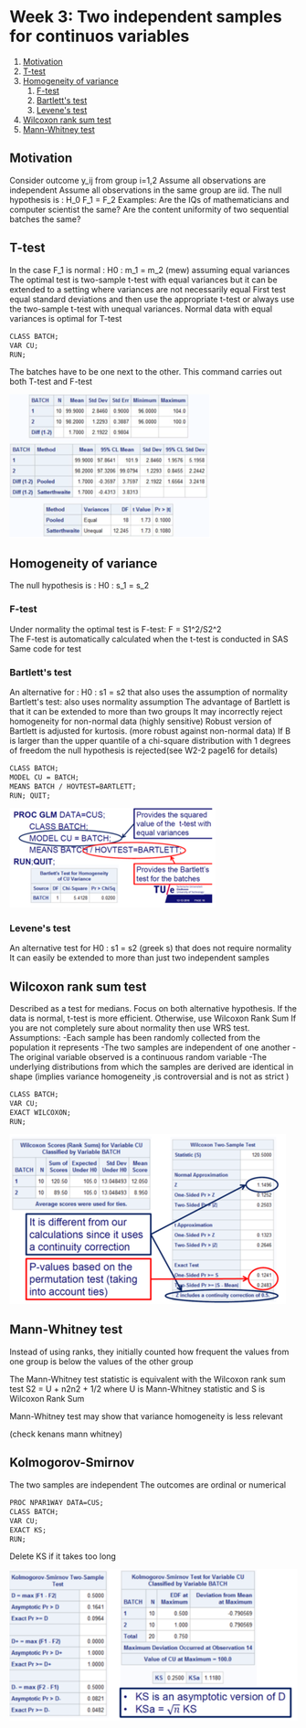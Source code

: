 # Week 3: Two independent samples for continuos variables

1. [Motivation](#motivation)
2. [T-test](#ttest)
3. [Homogeneity of variance](#homvar)
    1. [F-test](#ftest)
    2. [Bartlett's test](#btest)
    3. [Levene's test](#ltest)
4. [Wilcoxon rank sum test](#wilcoxon)
5. [Mann-Whitney test](#mann)

## Motivation <a name="motivation"></a>

Consider outcome y_ij from group i=1,2 
Assume all observations are independent
Assume all observations in the same group are iid.
The null hypothesis is :   H_0  F_1 = F_2
Examples: Are the IQs of mathematicians and computer scientist the same?
                  Are the content uniformity of two sequential batches the same?
				  
## T-test <a name="ttest"></a>
In the case F_1 is normal  :   H0 : m_1 = m_2 (mew)  assuming equal variances
The optimal test is two-sample t-test with equal variances but it can be extended to a setting where variances are not necessarily equal
First test equal standard deviations and then use the appropriate t-test or always use the two-sample t-test with unequal variances.
Normal data with equal variances is optimal for T-test

```	PROC TTEST DATA=CUS; 
CLASS BATCH; 
VAR CU; 
RUN;
```

The batches have to be one next to the other. This command carries out both T-test and F-test

![T-TEST](images/TTEST.png)

## Homogeneity of variance <a name="homvar"></a>
The null hypothesis is : H0 : s_1 = s_2
### F-test <a name="ftest"></a>
Under normality the optimal test is F-test:
           F = S1^2/S2^2           
The F-test is automatically calculated when the t-test is conducted in SAS
Same code for test

### Bartlett's test <a name="btest"></a>
An alternative for :   H0 : s1 = s2 that also uses the assumption of normality
Bartlett's test: also uses normality assumption
The advantage of Bartlett is that it can be extended to more than two groups
It may incorrectly reject homogeneity for non-normal data (highly sensitive)
Robust version of Bartlett is adjusted for kurtosis. (more robust against non-normal data)
If B is larger than the upper quantile of a chi-square distribution with 1 degrees of freedom the null hypothesis is rejected(see W2-2 page16 for details)

```	PROC GLM DATA=CUS; 
CLASS BATCH; 
MODEL CU = BATCH; 
MEANS BATCH / HOVTEST=BARTLETT;
RUN; QUIT;
```

![Bartlett](images/Bartlett.png)

### Levene's test <a name="ltest"></a>
An alternative test for  H0 : s1 = s2 (greek s) that does not require normality
It can easily be extended to more than just two independent samples

## Wilcoxon rank sum test <a name="wilcoxon"></a>
Described as a test for medians. Focus on both alternative hypothesis.
If the data is normal, t-test is more efficient. Otherwise, use Wilcoxon Rank Sum
If you are not completely sure about normality then use WRS test.
Assumptions:
-Each sample has been randomly collected from the population it represents
-The two samples are independent of one another
-The original variable observed is a continuous random variable
-The underlying distributions from which the samples are derived are identical in shape (implies variance homogeneity ,is controversial and is not as strict )


``` PROC NPAR1WAY DATA=CUS; 
CLASS BATCH; 
VAR CU; 
EXACT WILCOXON; 
RUN; 
```
![Bartlett](images/wilcoxon.png)

## Mann-Whitney test <a name="mann"></a>
Instead of using ranks, they initially counted how frequent the values from one group is below the values of the other group

The Mann-Whitney test statistic is equivalent with the Wilcoxon rank sum test  S2 = U + n2n2 + 1/2
 where U is Mann-Whitney statistic and S is Wilcoxon Rank Sum

Mann-Whitney test may show that variance homogeneity is less relevant 

(check kenans mann whitney)

## Kolmogorov-Smirnov <a name="kolmo"></a>
The two samples are independent
The outcomes are ordinal or numerical	

``` 
PROC NPAR1WAY DATA=CUS; 
CLASS BATCH; 
VAR CU; 
EXACT KS; 
RUN;
```
Delete KS if it takes too long

![Bartlett](images/Kolmogorov.png)